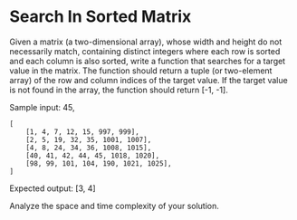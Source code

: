 # Search In Sorted Matrix

Given a matrix (a two-dimensional array), whose width and height do not
necessarily match, containing distinct integers where each row is sorted and
each column is also sorted, write a function that searches for a target value in
the matrix. The function should return a tuple (or two-element array) of the row
and column indices of the target value. If the target value is not found in the
array, the function should return [-1, -1].

Sample input:
45,
```
[
    [1, 4, 7, 12, 15, 997, 999],
    [2, 5, 19, 32, 35, 1001, 1007],
    [4, 8, 24, 34, 36, 1008, 1015],
    [40, 41, 42, 44, 45, 1018, 1020],
    [98, 99, 101, 104, 190, 1021, 1025],
]
```

Expected output: [3, 4]

Analyze the space and time complexity of your solution.

